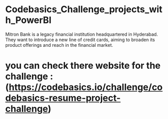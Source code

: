 # Codebasics_Challenge_projects_with_PowerBI

Mitron Bank is a legacy financial institution headquartered in Hyderabad. They
  want to introduce a new line of credit cards, aiming to broaden its product
  offerings and reach in the financial market.

# you can check there website for the challenge : (https://codebasics.io/challenge/codebasics-resume-project-challenge)
